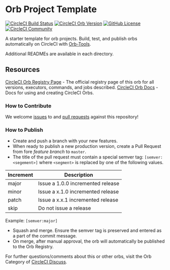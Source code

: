 # Orb Project Template

[![CircleCI Build Status](https://circleci.com/gh/radorgname/orb-test2.svg?style=shield "CircleCI Build Status")](https://circleci.com/gh/radorgname/orb-test2) [![CircleCI Orb Version](https://img.shields.io/badge/endpoint.svg?url=https://badges.circleci.io/orb/aws-lambda/orb-test2)](https://circleci.com/orbs/registry/orb/aws-lambda/orb-test2) [![GitHub License](https://img.shields.io/badge/license-MIT-lightgrey.svg)](https://raw.githubusercontent.com/radorgname/orb-test2/master/LICENSE) [![CircleCI Community](https://img.shields.io/badge/community-CircleCI%20Discuss-343434.svg)](https://discuss.circleci.com/c/ecosystem/orbs)



A starter template for orb projects. Build, test, and publish orbs automatically on CircleCI with [Orb-Tools](https://circleci.com/orbs/registry/orb/circleci/orb-tools).

Additional READMEs are available in each directory.



## Resources

[CircleCI Orb Registry Page](https://circleci.com/orbs/registry/orb/aws-lambda/orb-test2) - The official registry page of this orb for all versions, executors, commands, and jobs described.
[CircleCI Orb Docs](https://circleci.com/docs/2.0/orb-intro/#section=configuration) - Docs for using and creating CircleCI Orbs.

### How to Contribute

We welcome [issues](https://github.com/radorgname/orb-test2/issues) to and [pull requests](https://github.com/radorgname/orb-test2/pulls) against this repository!

### How to Publish
* Create and push a branch with your new features.
* When ready to publish a new production version, create a Pull Request from fore _feature branch_ to `master`.
* The title of the pull request must contain a special semver tag: `[semver:<segement>]` where `<segment>` is replaced by one of the following values.

| Increment | Description|
| ----------| -----------|
| major     | Issue a 1.0.0 incremented release|
| minor     | Issue a x.1.0 incremented release|
| patch     | Issue a x.x.1 incremented release|
| skip      | Do not issue a release|

Example: `[semver:major]`

* Squash and merge. Ensure the semver tag is preserved and entered as a part of the commit message.
* On merge, after manual approval, the orb will automatically be published to the Orb Registry.


For further questions/comments about this or other orbs, visit the Orb Category of [CircleCI Discuss](https://discuss.circleci.com/c/orbs).

